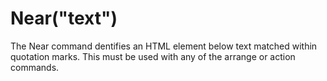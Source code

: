 # Near("text")



The Near command dentifies an HTML element below text matched within quotation marks. This must be used with any of the arrange or action commands.